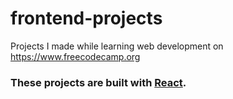 # frontend-projects
Projects I made while learning web development on https://www.freecodecamp.org

### These projects are built with [React](https://reactjs.org/).

